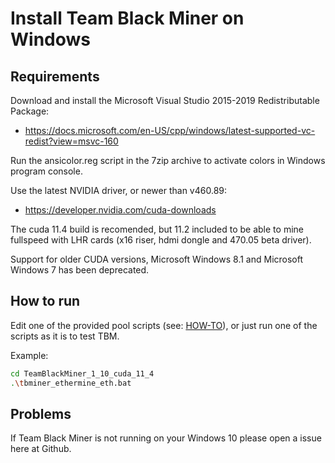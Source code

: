 # Install Team Black Miner on Windows

## Requirements
Download and install the Microsoft Visual Studio 2015-2019 Redistributable Package:
+ https://docs.microsoft.com/en-US/cpp/windows/latest-supported-vc-redist?view=msvc-160

Run the ansicolor.reg script in the 7zip archive to activate colors in Windows program console.

Use the latest NVIDIA driver, or newer than v460.89:
+ https://developer.nvidia.com/cuda-downloads

The cuda 11.4 build is recomended, but 11.2 included to be able to mine fullspeed with LHR cards (x16 riser, hdmi dongle and 470.05 beta driver).

Support for older CUDA versions, Microsoft Windows 8.1 and Microsoft Windows 7 has been deprecated.

## How to run
Edit one of the provided pool scripts (see: [HOW-TO](https://github.com/sp-hash/TeamBlackMiner/blob/main/HOW-TO.md)), 
or just run one of the scripts as it is to test TBM.

Example:
```bash
cd TeamBlackMiner_1_10_cuda_11_4
.\tbminer_ethermine_eth.bat
```

## Problems
If Team Black Miner is not running on your Windows 10 please open a issue here at Github.
